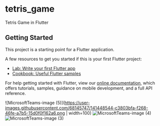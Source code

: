 # tetris_game

Tetris Game in Flutter

## Getting Started

This project is a starting point for a Flutter application.

A few resources to get you started if this is your first Flutter project:

- [Lab: Write your first Flutter app](https://flutter.dev/docs/get-started/codelab)
- [Cookbook: Useful Flutter samples](https://flutter.dev/docs/cookbook)

For help getting started with Flutter, view our
[online documentation](https://flutter.dev/docs), which offers tutorials,
samples, guidance on mobile development, and a full API reference.


![MicrosoftTeams-image (5)](https://user-images.githubusercontent.com/68145747/141448544-c3803bfa-f268-46fe-a7b5-15d0f0f162a6.png | width=100) 
![MicrosoftTeams-image (4)](https://user-images.githubusercontent.com/68145747/141448601-309cd2f6-8915-4e4a-b444-743cee36f67d.png)
![MicrosoftTeams-image (3)](https://user-images.githubusercontent.com/68145747/141448627-7c8df0ff-eb1b-4df7-ab8c-88c0b5f7f2d6.png)

